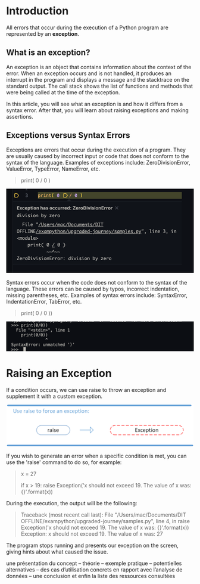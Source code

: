 # Introduction

All errors that occur during the execution of a Python program are represented by an **exception**.

## What is an exception?

An exception is an object that contains information about the context of the error. When an exception occurs and is not handled, it produces an interrupt in the program and displays a message and the stacktrace on the standard output. The call stack shows the list of functions and methods that were being called at the time of the exception.

In this article, you will see what an exception is and how it differs from a syntax error. After that, you will learn about raising exceptions and making assertions.

## Exceptions versus Syntax Errors

Exceptions are errors that occur during the execution of a program. They are usually caused by incorrect input or code that does not conform to the syntax of the language. Examples of exceptions include: ZeroDivisionError, ValueError, TypeError, NameError, etc.
>print( 0 / 0 )

![The execption!](/img/2023-03-0312.53.47.png "Expetioncs")

Syntax errors occur when the code does not conform to the syntax of the language. These errors can be caused by typos, incorrect indentation, missing parentheses, etc. Examples of syntax errors include: SyntaxError, IndentationError, TabError, etc.

>print( 0 / 0 ))

![The Errors!](/img/2023-03-0313.06.27.png "Errors")

# Raising an Exception

If a condition occurs, we can use raise to throw an exception and supplement it with a custom exception.

![Raise the Errors!](/img/raise.webp "Raise")

If you wish to generate an error when a specific condition is met, you can use the 'raise' command to do so, for example:
> x = 27
>
> if x > 19:
> raise Exception('x should not exceed 19. The value of x was: {}'.format(x))

During the execution, the output will be the following:
> Traceback (most recent call last):
  File "/Users/mac/Documents/DIT OFFLINE/exampython/upgraded-journey/samples.py", line 4, in <module>
    raise Exception('x should not exceed 19. The value of x was: {}'.format(x))
Exception: x should not exceed 19. The value of x was: 27

The program stops running and presents our exception on the screen, giving hints about what caused the issue.





une présentation du concept
– théorie
– exemple pratique
– potentielles alternatives
– des cas d’utilisation concrets en rapport avec l’analyse de données
– une conclusion et enfin la liste des ressources consultées